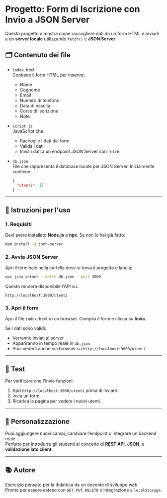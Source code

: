 # Progetto: Form di Iscrizione con Invio a JSON Server

Questo progetto dimostra come raccogliere dati da un form HTML e inviarli a un **server locale** utilizzando `fetch()` e **JSON Server**.

## 🗂 Contenuto dei file

- `index.html`  
  Contiene il form HTML per inserire:
  - Nome
  - Cognome
  - Email
  - Numero di telefono
  - Data di nascita
  - Corso di iscrizione
  - Note

- `script.js`  
  JavaScript che:
  - Raccoglie i dati dal form
  - Valida i dati
  - Invia i dati a un endpoint JSON Server con `fetch`

- `db.json`  
  File che rappresenta il database locale per JSON Server. Inizialmente contiene:
  ```json
  {
    "utenti": []
  }
  ```

---

## 🚀 Istruzioni per l'uso

### 1. Requisiti

Devi avere installato **Node.js** e **npx**. Se non lo hai già fatto:

```bash
npm install -g json-server
```

### 2. Avvia JSON Server

Apri il terminale nella cartella dove si trova il progetto e lancia:

```bash
npx json-server --watch db.json --port 3000
```

Questo renderà disponibile l'API su:
```
http://localhost:3000/utenti
```

### 3. Apri il form

Apri il file `index.html` in un browser. Compila il form e clicca su **Invia**.

Se i dati sono validi:
- Verranno inviati al server
- Appariranno in tempo reale in `db.json`
- Puoi vederli anche via browser su `http://localhost:3000/utenti`

---

## 🧪 Test

Per verificare che l'invio funzioni:

1. Apri `http://localhost:3000/utenti` prima di inviare.
2. Invia un form.
3. Ricarica la pagina per vedere i nuovi utenti.

---

## 🔧 Personalizzazione

Puoi aggiungere nuovi campi, cambiare l’endpoint o integrare un backend reale.  
Perfetto per introdurre gli studenti al concetto di **REST API**, **JSON**, e **validazione lato client**.

---

## 📚 Autore

Esercizio pensato per la didattica da un docente di sviluppo web.  
Pronto per essere esteso con `GET`, `PUT`, `DELETE` o integrazione a `localStorage`.
